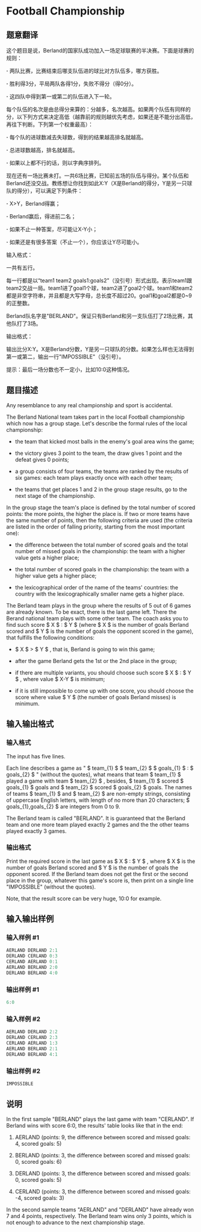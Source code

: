 # Football Championship

## 题意翻译

这个题目是说，Berland的国家队成功加入一场足球联赛的半决赛。下面是球赛的规则：

**·** 两队比赛，比赛结束后哪支队伍进的球比对方队伍多，哪方获胜。

**·** 胜利得3分，平局两队各得1分，失败不得分（得0分）。

**·** 这四队中得到第一或第二的队伍进入下一轮。

每个队伍的名次是由总得分来算的：分越多，名次越高。如果两个队伍有同样的分，以下列方式来决定高低（越靠前的规则越优先考虑，如果还是不能分出高低，再往下判断。下列第一个权重最高）：

**·** 每个队的进球数减去失球数，得到的结果越高排名就越高。

**·** 总进球数越高，排名就越高。

**·** 如果以上都不行的话，则以字典序排列。

现在还有一场比赛未打。一共6场比赛，已知前五场的队伍与得分。某个队伍和Berland还没交战。教练想让你找到如此X:Y（X是Berland的得分，Y是另一只球队的得分），可以满足下列条件：

**·** X>Y，Berland得赢；

**·** Berland赢后，得进前二名；

**·** 如果不止一种答案，尽可能让X-Y小；

**·** 如果还是有很多答案（不止一个），你应该让Y尽可能小。

输入格式：

一共有五行。

每一行都是以“team1 team2 goals1:goals2”（没引号）形式出现。表示team1跟team2交战一局。team1进了goal1个球，team2进了goal2个球。team1和team2都是非空字符串，并且都是大写字母，总长度不超过20。goal1和goal2都是0~9的正整数。

Berland队名字是"BERLAND"。保证只有Berland和另一支队伍打了2场比赛，其他队打了3场。

输出格式：

输出比分X:Y。X是Berland分数，Y是另一只球队的分数。如果怎么样也无法得到第一或第二，输出一行"IMPOSSIBLE"（没引号）。

提示：最后一场分数也不一定小，比如10:0这种情况。

## 题目描述

Any resemblance to any real championship and sport is accidental.

The Berland National team takes part in the local Football championship which now has a group stage. Let's describe the formal rules of the local championship:

- the team that kicked most balls in the enemy's goal area wins the game;

- the victory gives 3 point to the team, the draw gives 1 point and the defeat gives 0 points;

- a group consists of four teams, the teams are ranked by the results of six games: each team plays exactly once with each other team;

- the teams that get places 1 and 2 in the group stage results, go to the next stage of the championship.

In the group stage the team's place is defined by the total number of scored points: the more points, the higher the place is. If two or more teams have the same number of points, then the following criteria are used (the criteria are listed in the order of falling priority, starting from the most important one):

- the difference between the total number of scored goals and the total number of missed goals in the championship: the team with a higher value gets a higher place;

- the total number of scored goals in the championship: the team with a higher value gets a higher place;

- the lexicographical order of the name of the teams' countries: the country with the lexicographically smaller name gets a higher place.

The Berland team plays in the group where the results of 5 out of 6 games are already known. To be exact, there is the last game left. There the Berand national team plays with some other team. The coach asks you to find such score $ X $ : $ Y $ (where $ X $ is the number of goals Berland scored and $ Y $ is the number of goals the opponent scored in the game), that fulfills the following conditions:

- $ X $ > $ Y $ , that is, Berland is going to win this game;

- after the game Berland gets the 1st or the 2nd place in the group;

- if there are multiple variants, you should choose such score $ X $ : $ Y $ , where value $ X-Y $ is minimum;

- if it is still impossible to come up with one score, you should choose the score where value $ Y $ (the number of goals Berland misses) is minimum.

## 输入输出格式

### 输入格式

The input has five lines.

Each line describes a game as " $ team_{1} $ $ team_{2} $ $ goals_{1} $ : $ goals_{2} $ " (without the quotes), what means that team $ team_{1} $ played a game with team $ team_{2} $ , besides, $ team_{1} $ scored $ goals_{1} $ goals and $ team_{2} $ scored $ goals_{2} $ goals. The names of teams $ team_{1} $ and $ team_{2} $ are non-empty strings, consisting of uppercase English letters, with length of no more than 20 characters; $ goals_{1},goals_{2} $ are integers from 0 to 9.

The Berland team is called "BERLAND". It is guaranteed that the Berland team and one more team played exactly 2 games and the the other teams played exactly 3 games.

### 输出格式

Print the required score in the last game as $ X $ : $ Y $ , where $ X $ is the number of goals Berland scored and $ Y $ is the number of goals the opponent scored. If the Berland team does not get the first or the second place in the group, whatever this game's score is, then print on a single line "IMPOSSIBLE" (without the quotes).

Note, that the result score can be very huge, 10:0 for example.

## 输入输出样例

### 输入样例 #1

```cpp
AERLAND DERLAND 2:1
DERLAND CERLAND 0:3
CERLAND AERLAND 0:1
AERLAND BERLAND 2:0
DERLAND BERLAND 4:0

```
### 输出样例 #1

```cpp
6:0

```
### 输入样例 #2

```cpp
AERLAND DERLAND 2:2
DERLAND CERLAND 2:3
CERLAND AERLAND 1:3
AERLAND BERLAND 2:1
DERLAND BERLAND 4:1

```
### 输出样例 #2

```cpp
IMPOSSIBLE

```
## 说明

In the first sample "BERLAND" plays the last game with team "CERLAND". If Berland wins with score 6:0, the results' table looks like that in the end:

1. AERLAND (points: 9, the difference between scored and missed goals: 4, scored goals: 5)

2. BERLAND (points: 3, the difference between scored and missed goals: 0, scored goals: 6)

3. DERLAND (points: 3, the difference between scored and missed goals: 0, scored goals: 5)

4. CERLAND (points: 3, the difference between scored and missed goals: -4, scored goals: 3)

In the second sample teams "AERLAND" and "DERLAND" have already won 7 and 4 points, respectively. The Berland team wins only 3 points, which is not enough to advance to the next championship stage.

